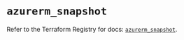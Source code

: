 # `azurerm_snapshot`

Refer to the Terraform Registry for docs: [`azurerm_snapshot`](https://registry.terraform.io/providers/hashicorp/azurerm/4.3.0/docs/resources/snapshot).
